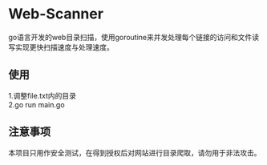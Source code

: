 # Web-Scanner
go语言开发的web目录扫描，使用goroutine来并发处理每个链接的访问和文件读写实现更快扫描速度与处理速度。

## 使用
1.调整file.txt内的目录  
2.go run main.go  

## 注意事项
本项目只用作安全测试，在得到授权后对网站进行目录爬取，请勿用于非法攻击。  

